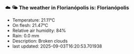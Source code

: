 ### ☁️ 🌤️  The weather in Florianópolis is: Florianópolis

- Temperature: 21.11°C
- On flesh: 21.47°C
- Relative air humidity: 84%
- Rain: 0.0 mm
- Description: Broken clouds
- last updated: 2025-09-03T16:20:53.701938

